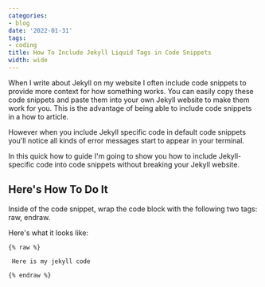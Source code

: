 ```yaml
---
categories:
- blog
date: '2022-01-31'
tags:
- coding
title: How To Include Jekyll Liquid Tags in Code Snippets
width: wide
---
```


When I write about Jekyll on my website I often include code snippets to provide more context for how something works. You can easily copy these code snippets and paste them into your own Jekyll website to make them work for you. This is the advantage of being able to include code snippets in a how to article.

However when you include Jekyll specific code in default code snippets you'll notice all kinds of error messages start to appear in your terminal.

In this quick how to guide I'm going to show you how to include Jekyll-specific code into code snippets without breaking your Jekyll website.


## Here's How To Do It

Inside of the code snippet, wrap the code block with the following two tags: raw, endraw.


Here's what it looks like:

```
{% raw %}

 Here is my jekyll code

{% endraw %}
```